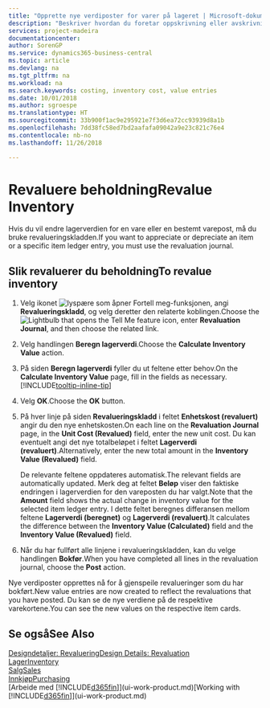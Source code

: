 ```yaml
---
title: "Opprette nye verdiposter for varer på lageret | Microsoft-dokumentasjon"
description: "Beskriver hvordan du foretar oppskrivning eller avskrivning av verdiposter for én eller flere varer på lageret, ved å bokføre den gjeldende, beregnede verdien."
services: project-madeira
documentationcenter: 
author: SorenGP
ms.service: dynamics365-business-central
ms.topic: article
ms.devlang: na
ms.tgt_pltfrm: na
ms.workload: na
ms.search.keywords: costing, inventory cost, value entries
ms.date: 10/01/2018
ms.author: sgroespe
ms.translationtype: HT
ms.sourcegitcommit: 33b900f1ac9e295921e7f3d6ea72cc93939d8a1b
ms.openlocfilehash: 7dd38fc58ed7bd2aafafa09042a9e23c821c76e4
ms.contentlocale: nb-no
ms.lasthandoff: 11/26/2018

---
```

# <a name="revalue-inventory"></a><span data-ttu-id="4ea1c-103">Revaluere beholdning</span><span class="sxs-lookup"><span data-stu-id="4ea1c-103">Revalue Inventory</span></span>
<span data-ttu-id="4ea1c-104">Hvis du vil endre lagerverdien for en vare eller en bestemt varepost, må du bruke revalueringskladden.</span><span class="sxs-lookup"><span data-stu-id="4ea1c-104">If you want to appreciate or depreciate an item or a specific item ledger entry, you must use the revaluation journal.</span></span>

## <a name="to-revalue-inventory"></a><span data-ttu-id="4ea1c-105">Slik revaluerer du beholdning</span><span class="sxs-lookup"><span data-stu-id="4ea1c-105">To revalue inventory</span></span>
1. <span data-ttu-id="4ea1c-106">Velg ikonet ![lyspære som åpner Fortell meg-funksjonen](media/ui-search/search_small.png "Fortell hva du vil gjøre"), angi **Revalueringskladd**, og velg deretter den relaterte koblingen.</span><span class="sxs-lookup"><span data-stu-id="4ea1c-106">Choose the ![Lightbulb that opens the Tell Me feature](media/ui-search/search_small.png "Tell me what you want to do") icon, enter **Revaluation Journal**, and then choose the related link.</span></span>
2. <span data-ttu-id="4ea1c-107">Velg handlingen **Beregn lagerverdi**.</span><span class="sxs-lookup"><span data-stu-id="4ea1c-107">Choose the **Calculate Inventory Value** action.</span></span>
3. <span data-ttu-id="4ea1c-108">På siden **Beregn lagerverdi** fyller du ut feltene etter behov.</span><span class="sxs-lookup"><span data-stu-id="4ea1c-108">On the **Calculate Inventory Value** page, fill in the fields as necessary.</span></span> [!INCLUDE[tooltip-inline-tip](includes/tooltip-inline-tip_md.md)]
4. <span data-ttu-id="4ea1c-109">Velg **OK**.</span><span class="sxs-lookup"><span data-stu-id="4ea1c-109">Choose the **OK** button.</span></span>
5. <span data-ttu-id="4ea1c-110">På hver linje på siden **Revalueringskladd** i feltet **Enhetskost (revaluert)** angir du den nye enhetskosten.</span><span class="sxs-lookup"><span data-stu-id="4ea1c-110">On each line on the **Revaluation Journal** page, in the **Unit Cost (Revalued)** field, enter the new unit cost.</span></span> <span data-ttu-id="4ea1c-111">Du kan eventuelt angi det nye totalbeløpet i feltet **Lagerverdi (revaluert)**.</span><span class="sxs-lookup"><span data-stu-id="4ea1c-111">Alternatively, enter the new total amount in the **Inventory Value (Revalued)** field.</span></span>

    <span data-ttu-id="4ea1c-112">De relevante feltene oppdateres automatisk.</span><span class="sxs-lookup"><span data-stu-id="4ea1c-112">The relevant fields are automatically updated.</span></span> <span data-ttu-id="4ea1c-113">Merk deg at feltet **Beløp** viser den faktiske endringen i lagerverdien for den vareposten du har valgt.</span><span class="sxs-lookup"><span data-stu-id="4ea1c-113">Note that the **Amount** field shows the actual change in inventory value for the selected item ledger entry.</span></span> <span data-ttu-id="4ea1c-114">I dette feltet beregnes differansen mellom feltene **Lagerverdi (beregnet)** og **Lagerverdi (revaluert)**.</span><span class="sxs-lookup"><span data-stu-id="4ea1c-114">It calculates the difference between the **Inventory Value (Calculated)** field and the **Inventory Value (Revalued)** field.</span></span>
6. <span data-ttu-id="4ea1c-115">Når du har fullført alle linjene i revalueringskladden, kan du velge handlingen **Bokfør**.</span><span class="sxs-lookup"><span data-stu-id="4ea1c-115">When you have completed all lines in the revaluation journal, choose the **Post** action.</span></span>

<span data-ttu-id="4ea1c-116">Nye verdiposter opprettes nå for å gjenspeile revalueringer som du har bokført.</span><span class="sxs-lookup"><span data-stu-id="4ea1c-116">New value entries are now created to reflect the revaluations that you have posted.</span></span> <span data-ttu-id="4ea1c-117">Du kan se de nye verdiene på de respektive varekortene.</span><span class="sxs-lookup"><span data-stu-id="4ea1c-117">You can see the new values on the respective item cards.</span></span>

## <a name="see-also"></a><span data-ttu-id="4ea1c-118">Se også</span><span class="sxs-lookup"><span data-stu-id="4ea1c-118">See Also</span></span>
[<span data-ttu-id="4ea1c-119">Designdetaljer: Revaluering</span><span class="sxs-lookup"><span data-stu-id="4ea1c-119">Design Details: Revaluation</span></span>](design-details-revaluation.md)  
[<span data-ttu-id="4ea1c-120">Lager</span><span class="sxs-lookup"><span data-stu-id="4ea1c-120">Inventory</span></span>](inventory-manage-inventory.md)  
[<span data-ttu-id="4ea1c-121">Salg</span><span class="sxs-lookup"><span data-stu-id="4ea1c-121">Sales</span></span>](sales-manage-sales.md)  
[<span data-ttu-id="4ea1c-122">Innkjøp</span><span class="sxs-lookup"><span data-stu-id="4ea1c-122">Purchasing</span></span>](purchasing-manage-purchasing.md)  
<span data-ttu-id="4ea1c-123">[Arbeide med [!INCLUDE[d365fin](includes/d365fin_md.md)]](ui-work-product.md)</span><span class="sxs-lookup"><span data-stu-id="4ea1c-123">[Working with [!INCLUDE[d365fin](includes/d365fin_md.md)]](ui-work-product.md)</span></span>

